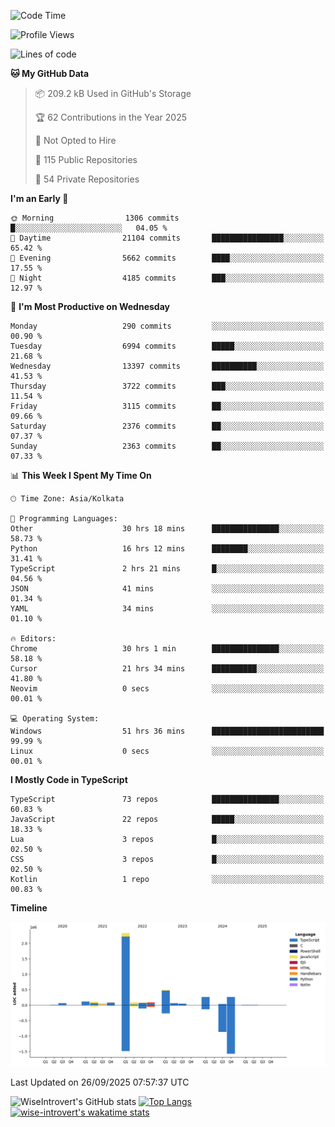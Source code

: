 <!--START_SECTION:waka-->
![Code Time](http://img.shields.io/badge/Code%20Time-4%2C312%20hrs%2017%20mins-blue)

![Profile Views](http://img.shields.io/badge/Profile%20Views-8-blue)

![Lines of code](https://img.shields.io/badge/From%20Hello%20World%20I%27ve%20Written-4.1%20million%20lines%20of%20code-blue)

**🐱 My GitHub Data** 

> 📦 209.2 kB Used in GitHub's Storage 
 > 
> 🏆 62 Contributions in the Year 2025
 > 
> 🚫 Not Opted to Hire
 > 
> 📜 115 Public Repositories 
 > 
> 🔑 54 Private Repositories 
 > 
**I'm an Early 🐤** 

```text
🌞 Morning                1306 commits        █░░░░░░░░░░░░░░░░░░░░░░░░   04.05 % 
🌆 Daytime                21104 commits       ████████████████░░░░░░░░░   65.42 % 
🌃 Evening                5662 commits        ████░░░░░░░░░░░░░░░░░░░░░   17.55 % 
🌙 Night                  4185 commits        ███░░░░░░░░░░░░░░░░░░░░░░   12.97 % 
```
📅 **I'm Most Productive on Wednesday** 

```text
Monday                   290 commits         ░░░░░░░░░░░░░░░░░░░░░░░░░   00.90 % 
Tuesday                  6994 commits        █████░░░░░░░░░░░░░░░░░░░░   21.68 % 
Wednesday                13397 commits       ██████████░░░░░░░░░░░░░░░   41.53 % 
Thursday                 3722 commits        ███░░░░░░░░░░░░░░░░░░░░░░   11.54 % 
Friday                   3115 commits        ██░░░░░░░░░░░░░░░░░░░░░░░   09.66 % 
Saturday                 2376 commits        ██░░░░░░░░░░░░░░░░░░░░░░░   07.37 % 
Sunday                   2363 commits        ██░░░░░░░░░░░░░░░░░░░░░░░   07.33 % 
```


📊 **This Week I Spent My Time On** 

```text
🕑︎ Time Zone: Asia/Kolkata

💬 Programming Languages: 
Other                    30 hrs 18 mins      ███████████████░░░░░░░░░░   58.73 % 
Python                   16 hrs 12 mins      ████████░░░░░░░░░░░░░░░░░   31.41 % 
TypeScript               2 hrs 21 mins       █░░░░░░░░░░░░░░░░░░░░░░░░   04.56 % 
JSON                     41 mins             ░░░░░░░░░░░░░░░░░░░░░░░░░   01.34 % 
YAML                     34 mins             ░░░░░░░░░░░░░░░░░░░░░░░░░   01.10 % 

🔥 Editors: 
Chrome                   30 hrs 1 min        ███████████████░░░░░░░░░░   58.18 % 
Cursor                   21 hrs 34 mins      ██████████░░░░░░░░░░░░░░░   41.80 % 
Neovim                   0 secs              ░░░░░░░░░░░░░░░░░░░░░░░░░   00.01 % 

💻 Operating System: 
Windows                  51 hrs 36 mins      █████████████████████████   99.99 % 
Linux                    0 secs              ░░░░░░░░░░░░░░░░░░░░░░░░░   00.01 % 
```

**I Mostly Code in TypeScript** 

```text
TypeScript               73 repos            ███████████████░░░░░░░░░░   60.83 % 
JavaScript               22 repos            █████░░░░░░░░░░░░░░░░░░░░   18.33 % 
Lua                      3 repos             █░░░░░░░░░░░░░░░░░░░░░░░░   02.50 % 
CSS                      3 repos             █░░░░░░░░░░░░░░░░░░░░░░░░   02.50 % 
Kotlin                   1 repo              ░░░░░░░░░░░░░░░░░░░░░░░░░   00.83 % 
```



**Timeline**

![Lines of Code chart](https://raw.githubusercontent.com/wise-introvert/wise-introvert/master/assets/bar_graph.png)


 Last Updated on 26/09/2025 07:57:37 UTC
<!--END_SECTION:waka-->

![WiseIntrovert's GitHub stats](https://github-readme-stats.vercel.app/api?username=wise-introvert&count_private=true&show_icons=true)
[![Top Langs](https://github-readme-stats.vercel.app/api/top-langs/?username=wise-introvert&langs_count=10)](https://github.com/anuraghazra/github-readme-stats)
[![wise-introvert's wakatime stats](https://github-readme-stats.vercel.app/api/wakatime?username=wiseintrovert)](https://github.com/anuraghazra/github-readme-stats)
